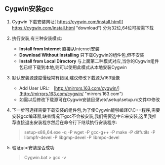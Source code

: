 ## Cygwin安装gcc

1. Cygwin 下载安装网址[ https://cygwin.com/install.html]( https://cygwin.com/install.html "download") 分为32位,64位可按需下载

2. 执行安装,有三种安装模式:
	- **Install from Internet**  直接从Internet安装
	- **Download Without Installing**  只下载Cygwin的组件包,但不安装
	- **Install from Local Directory** 与上面第二种模式对应,当你的Cygwin组件包已经下载到本地,则可以使用此模式从本地安装Cygwin

3. 默认安装源速度慢经常有错误,建议修改下载源为163镜像
   - Add User URL:　[http://mirrors.163.com/cygwin/](http://mirrors.163.com/cygwin/ "mirrors.163.com")
   - 如需以后修改下载源可在Cygwin安装目录\etc\setup\setup.rc文件中修改

4. 下一步可选择需要下载安装的组件包,为了使Cygwin能够编译C\C++程序,需要安装gcc编译器,缺省情况下gcc不会被安装,我们需要选中它来安装,这里我推荐直接退出安装程序然后在命令行下继续执行安装程序:
   	> setup-x86_64.exe -q -P wget -P gcc-g++ -P make -P diffutils -P libmpfr-devel -P libgmp-devel -P libmpc-devel 

5. 验证gcc安装是否成功
	
	> Cygwin.bat > gcc -v
